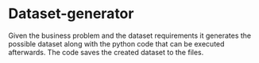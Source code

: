 # Dataset-generator
Given the business problem and the dataset requirements it generates the possible dataset along with the python code that can be executed afterwards. The code saves the created dataset to the files.
